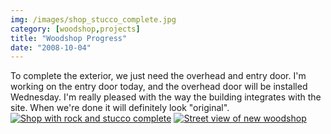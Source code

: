 ```yaml
---
img: /images/shop_stucco_complete.jpg
category: [woodshop,projects]
title: "Woodshop Progress"
date: "2008-10-04"
---
```


To complete the exterior, we just need the overhead and entry door. I'm working on the entry door today, and the overhead door will be installed Wednesday. I'm really pleased with the way the building integrates with the site. When we're done it will definitely look "original". [![Shop with rock and stucco complete](/images/shop_stucco_complete.jpg)](http://www.flickr.com/photos/duanemcguire/2913363616/in/photostream/ "More photos at flickr.com") [![Street view of new woodshop](/images/shop_and_house.jpg)](http://www.flickr.com/photos/duanemcguire/2912516179/in/photostream/ "More photos at flickr.com")
